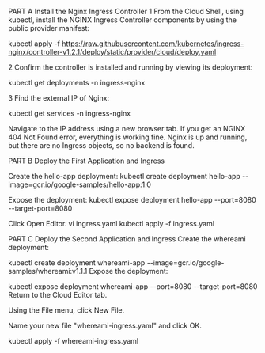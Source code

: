 PART A Install the Nginx Ingress Controller
1 From the Cloud Shell, using kubectl, install the NGINX Ingress Controller components by using the public provider manifest:

kubectl apply -f https://raw.githubusercontent.com/kubernetes/ingress-nginx/controller-v1.2.1/deploy/static/provider/cloud/deploy.yaml

2 Confirm the controller is installed and running by viewing its deployment:

kubectl get deployments -n ingress-nginx

3 Find the external IP of Nginx:

kubectl get services -n ingress-nginx

Navigate to the IP address using a new browser tab. If you get an NGINX 404 Not Found error, everything is working fine. Nginx is up and running, but there are no Ingress objects, so no backend is found.


PART B Deploy the First Application and Ingress

Create the hello-app deployment:
kubectl create deployment hello-app --image=gcr.io/google-samples/hello-app:1.0

Expose the deployment:
kubectl expose deployment hello-app --port=8080 --target-port=8080

Click Open Editor.
vi ingress.yaml
kubectl apply -f ingress.yaml 


PART C Deploy the Second Application and Ingress
Create the whereami deployment:

kubectl create deployment whereami-app --image=gcr.io/google-samples/whereami:v1.1.1
Expose the deployment:

kubectl expose deployment whereami-app --port=8080 --target-port=8080
Return to the Cloud Editor tab.

Using the File menu, click New File.

Name your new file "whereami-ingress.yaml" and click OK.

kubectl apply -f whereami-ingress.yaml
